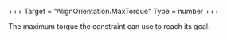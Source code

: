 +++
Target = "AlignOrientation.MaxTorque"
Type = number
+++

The maximum torque the constraint can use to reach its goal.